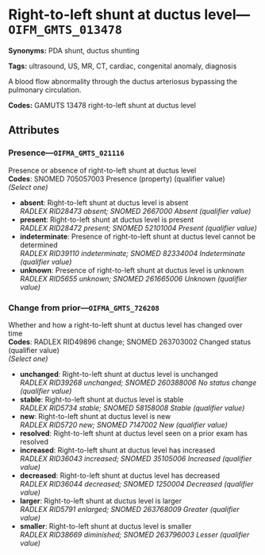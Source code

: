 # Right-to-left shunt at ductus level—`OIFM_GMTS_013478`

**Synonyms:** PDA shunt, ductus shunting

**Tags:** ultrasound, US, MR, CT, cardiac, congenital anomaly, diagnosis

A blood flow abnormality through the ductus arteriosus bypassing the pulmonary circulation.

**Codes:** GAMUTS 13478 right-to-left shunt at ductus level

## Attributes

### Presence—`OIFMA_GMTS_021116`

Presence or absence of right-to-left shunt at ductus level  
**Codes**: SNOMED 705057003 Presence (property) (qualifier value)  
*(Select one)*

- **absent**: Right-to-left shunt at ductus level is absent  
_RADLEX RID28473 absent; SNOMED 2667000 Absent (qualifier value)_
- **present**: Right-to-left shunt at ductus level is present  
_RADLEX RID28472 present; SNOMED 52101004 Present (qualifier value)_
- **indeterminate**: Presence of right-to-left shunt at ductus level cannot be determined  
_RADLEX RID39110 indeterminate; SNOMED 82334004 Indeterminate (qualifier value)_
- **unknown**: Presence of right-to-left shunt at ductus level is unknown  
_RADLEX RID5655 unknown; SNOMED 261665006 Unknown (qualifier value)_

### Change from prior—`OIFMA_GMTS_726208`

Whether and how a right-to-left shunt at ductus level has changed over time  
**Codes**: RADLEX RID49896 change; SNOMED 263703002 Changed status (qualifier value)  
*(Select one)*

- **unchanged**: Right-to-left shunt at ductus level is unchanged  
_RADLEX RID39268 unchanged; SNOMED 260388006 No status change (qualifier value)_
- **stable**: Right-to-left shunt at ductus level is stable  
_RADLEX RID5734 stable; SNOMED 58158008 Stable (qualifier value)_
- **new**: Right-to-left shunt at ductus level is new  
_RADLEX RID5720 new; SNOMED 7147002 New (qualifier value)_
- **resolved**: Right-to-left shunt at ductus level seen on a prior exam has resolved  
- **increased**: Right-to-left shunt at ductus level has increased  
_RADLEX RID36043 increased; SNOMED 35105006 Increased (qualifier value)_
- **decreased**: Right-to-left shunt at ductus level has decreased  
_RADLEX RID36044 decreased; SNOMED 1250004 Decreased (qualifier value)_
- **larger**: Right-to-left shunt at ductus level is larger  
_RADLEX RID5791 enlarged; SNOMED 263768009 Greater (qualifier value)_
- **smaller**: Right-to-left shunt at ductus level is smaller  
_RADLEX RID38669 diminished; SNOMED 263796003 Lesser (qualifier value)_